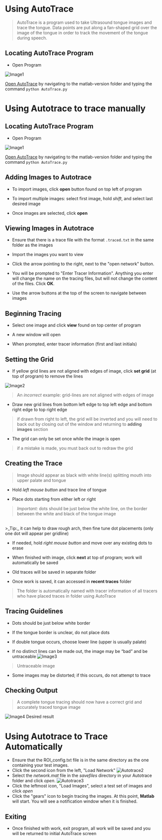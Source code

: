 
Using AutoTrace
====
>AutoTrace is a program used to take Ultrasound tongue images and trace the tongue. Data points are put along a fan-shaped grid over the image of the tongue in order to track the movement of the tongue during speech.

Locating AutoTrace Program
----
 + Open Program

 ![Image1](images/Image1.png)

[Open AutoTrace](../AutoTrace.py) by navigating to the matlab-version folder and typing the command `python AutoTrace.py`

<a name="manual" ></a>
Using Autotrace to trace manually
=====
Locating AutoTrace Program
----
 + Open Program

 ![Image1](images/Image1.png)

[Open AutoTrace](../AutoTrace.py) by navigating to the matlab-version folder and typing the command `python AutoTrace.py`

Adding Images to Autotrace
----

 + To import images, click __open__ button found on top left of program

 + To import multiple images: select first image, hold _shift_, and select last desired image

 + Once images are selected, click __open__

Viewing Images in Autotrace
----

 + Ensure that there is a trace file with the format `.traced.txt` in the same folder as the images

 + Import the images you want to view

 + Click the arrow pointing to the right, next to the "open network" button. 

 + You will be prompted to "Enter Tracer Information". Anything you enter will change the name on the tracing files, but will not change the content of the files. Click __OK__.

 + Use the arrow buttons at the top of the screen to navigate between images

Beginning Tracing
----

 + Select one image and click __view__ found on top center of program

 + A new window will open

 + When prompted, enter tracer information (first and last initials)

Setting the Grid
----

 + If yellow grid lines are not aligned with edges of image, click __set grid__ (at top of program) to remove the lines
  
 ![Image2](images/Image2.png)

 >An _incorrect_ example: grid-lines are not aligned with edges of image

 + Draw new grid lines from bottom left edge to top left edge and bottom right edge to top right edge
 >if drawn from right to left, the grid will be inverted and you will need to back out by closing out of the window and returning to __adding images__ section

 + The grid can only be set once while the image is open
 >if a mistake is made, you must back out to redraw the grid

Creating the Trace
----

>Image should appear as black with white line(s) splitting mouth into upper palate and tongue

 + Hold _left mouse button_ and trace line of tongue

 + Place dots starting from either left or right

>_Important:_ dots should be just below the white line, on the border between the white and black of the tongue image
<br />
>_Tip:_ it can help to draw rough arch, then fine tune dot placements (only one dot will appear per gridline)

 + If needed, hold _right mouse button_ and move over any existing dots to erase

 + When finished with image, click __next__ at top of program; work will automatically be saved

 + Old traces will be saved in separate folder

 + Once work is saved, it can accessed in __recent traces__ folder
 >The folder is automatically named with tracer information of all tracers who have placed traces in folder using AutoTrace

Tracing Guidelines
----

 + Dots should be just below white border

 + If the tongue border is unclear, do not place dots

 + If double tongue occurs, choose lower line (upper is usually palate)

 + If no distinct lines can be made out, the image may be “bad” and be untraceable
![Image3](images/Image3.png)
>Untraceable image

 + Some images may be distorted; if this occurs, do not attempt to trace

Checking Output
----

>A complete tongue tracing should now have a correct grid and accurately traced tongue image

![Image4](images/Image4.png)
Desired result

<a name="automatic"></a>
Using Autotrace to Trace Automatically
=====
 + Ensure that the ROI_config.txt file is in the same directory as the one containing your test images. 
 + Click the second icon from the left, "Load Network"
 ![Autotrace2](images/Autotrace2.png)
 + Select the _network.mat_ file in the _savefiles_ directory in your Autotrace folder and click _open_. 
![Autotrace3](images/Autotrace3.png) 
 + Click the leftmost icon, "Load Images", select a test set of images and click _open_
 + Click the "gears" icon to begin tracing the images. At this point, __Matlab__ will start. You will see a notification window when it is finished. 


Exiting
----

 + Once finished with work, exit program, all work will be saved and you will be returned to initial AutoTrace screen


